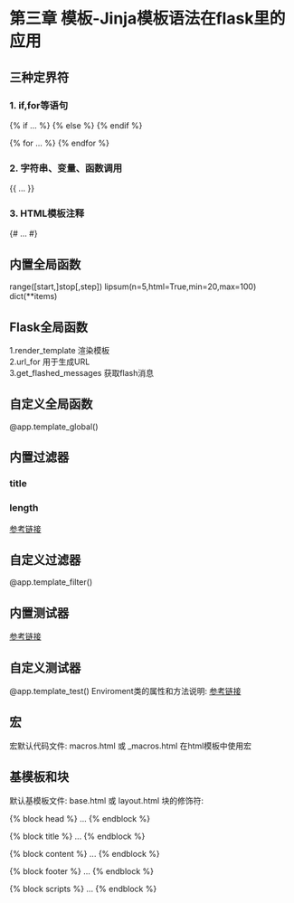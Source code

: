 # 第三章 模板-Jinja模板语法在flask里的应用

## 三种定界符

### 1. if,for等语句
{% if ... %} 
{% else %}
{% endif %}

{% for ... %}
{% endfor %}


### 2. 字符串、变量、函数调用
{{ ... }}


### 3. HTML模板注释
{# ... #}

## 内置全局函数
range([start,]stop[,step])
lipsum(n=5,html=True,min=20,max=100)
dict(**items)


## Flask全局函数
1.render_template       渲染模板 <br/>
2.url_for               用于生成URL <br/>
3.get_flashed_messages  获取flash消息 <br/>


## 自定义全局函数
@app.template_global()


## 内置过滤器
### title
### length
[参考链接](http://jinja.pocoo.org/docs/2.10/templates/#builtin-filters) 


## 自定义过滤器
@app.template_filter()


## 内置测试器
[参考链接](http://jinja.pocoo.org/docs/2.10/templates/#list-of-builtin-tests) 

## 自定义测试器
@app.template_test()
Enviroment类的属性和方法说明: [参考链接](http://jinja.pocoo.org/docs/2.10/api/#jinja2.Enviroment)


## 宏
宏默认代码文件: macros.html 或 _macros.html
在html模板中使用宏

## 基模板和块
默认基模板文件: base.html 或 layout.html
块的修饰符: 
<p>{% block head %} ... {% endblock %}</p> 
<p>{% block title %} ... {% endblock %}</p> 
<p>{% block content %} ... {% endblock %}</p> 
<p>{% block footer %} ... {% endblock %}</p> 
<p>{% block scripts %} ... {% endblock %}</p> 




